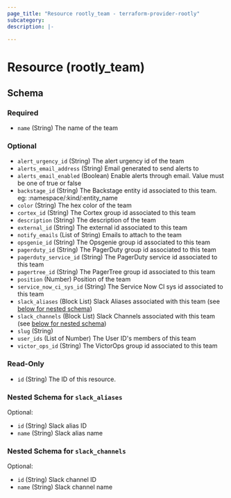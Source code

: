 ```yaml
---
page_title: "Resource rootly_team - terraform-provider-rootly"
subcategory:
description: |-
    
---
```


# Resource (rootly_team)





<!-- schema generated by tfplugindocs -->
## Schema

### Required

- `name` (String) The name of the team

### Optional

- `alert_urgency_id` (String) The alert urgency id of the team
- `alerts_email_address` (String) Email generated to send alerts to
- `alerts_email_enabled` (Boolean) Enable alerts through email. Value must be one of true or false
- `backstage_id` (String) The Backstage entity id associated to this team. eg: :namespace/:kind/:entity_name
- `color` (String) The hex color of the team
- `cortex_id` (String) The Cortex group id associated to this team
- `description` (String) The description of the team
- `external_id` (String) The external id associated to this team
- `notify_emails` (List of String) Emails to attach to the team
- `opsgenie_id` (String) The Opsgenie group id associated to this team
- `pagerduty_id` (String) The PagerDuty group id associated to this team
- `pagerduty_service_id` (String) The PagerDuty service id associated to this team
- `pagertree_id` (String) The PagerTree group id associated to this team
- `position` (Number) Position of the team
- `service_now_ci_sys_id` (String) The Service Now CI sys id associated to this team
- `slack_aliases` (Block List) Slack Aliases associated with this team (see [below for nested schema](#nestedblock--slack_aliases))
- `slack_channels` (Block List) Slack Channels associated with this team (see [below for nested schema](#nestedblock--slack_channels))
- `slug` (String)
- `user_ids` (List of Number) The User ID's members of this team
- `victor_ops_id` (String) The VictorOps group id associated to this team

### Read-Only

- `id` (String) The ID of this resource.

<a id="nestedblock--slack_aliases"></a>
### Nested Schema for `slack_aliases`

Optional:

- `id` (String) Slack alias ID
- `name` (String) Slack alias name


<a id="nestedblock--slack_channels"></a>
### Nested Schema for `slack_channels`

Optional:

- `id` (String) Slack channel ID
- `name` (String) Slack channel name
